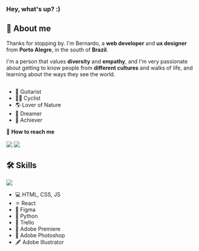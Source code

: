 ### Hey, what's up? :)

<!--**herr-berna/herr-berna** is a ✨ _special_ ✨ repository because its `README.md` (this file) appears on your GitHub profile. -->

<h2>🌌 About me</h2>

Thanks for stopping by. I'm Bernardo, a **web developer** and **ux designer** from **Porto Alegre**, in the south of **Brazil**. 

I'm a person that values **diversity** and **empathy**, and I'm very passionate about getting to know people from **different cultures** and walks of life, and learning about the ways they see the world. 

## <!-- [Take a look at some of my projects hosted on GitHub Pages!](https://herr-berna.github.io/) -->

<ul>
  <li>🎸 Guitarist</li>
  <li>🚴🏼 Cyclist</li>
  <li>🌎 Lover of Nature</li>
  <li>🌟 Dreamer</li>
  <li>🏹 Achiever</li>
</ul>

🦉 **How to reach me** <br> <br>
<a href="mailto:herr_berna@protonmail.com" target="_blank" ><img src="https://img.shields.io/badge/ProtonMail-8B89CC?style=for-the-badge&logo=protonmail&logoColor=white"></a> 
<a href="https://www.linkedin.com/in/bernherr/" target="_blank" ><img src="https://img.shields.io/badge/LinkedIn-0077B5?style=for-the-badge&logo=linkedin&logoColor=white"></a>


<h2>🛠 Skills</h2>

<img src="https://github-readme-stats.vercel.app/api/top-langs/?username=herr-berna&layout=compact&langs_count=16&theme=radical">

<ul>
<li>💻 HTML, CSS, JS</li>
<li>⚛️ React</li>
<li>🎨 Figma</li>
<li>🐍 Python</li>
<li>📝 Trello</li>
<li>🎥 Adobe Premiere</li>
<li>📸 Adobe Photoshop</li>
<li>🖋 Adobe Illustrator</li>
</ul>


